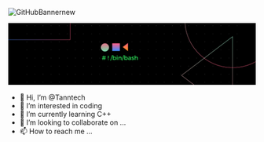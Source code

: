 


![GitHubBannernew](https://user-images.githubusercontent.com/107943015/221357499-dbbf92ed-8be4-46b8-b6ea-54952312e244.png)

<img src="./GitHubBanner.png" >

- 👋 Hi, I’m @Tanntech
- 👀 I’m interested in coding
- 🌱 I’m currently learning C++
- 💞️ I’m looking to collaborate on ...
- 📫 How to reach me ...

<!---
Tanntech/Tanntech is a ✨ special ✨ repository because its `README.md` (this file) appears on your GitHub profile.
You can click the Preview link to take a look at your changes.
--->
